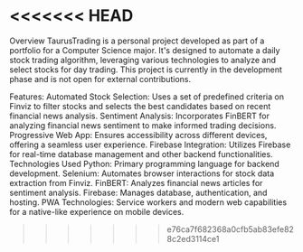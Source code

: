 <<<<<<< HEAD
=======
Overview
TaurusTrading is a personal project developed as part of a portfolio for a Computer Science major. It's designed to automate a daily stock trading algorithm, leveraging various technologies to analyze and select stocks for day trading. This project is currently in the development phase and is not open for external contributions.

Features:
Automated Stock Selection: Uses a set of predefined criteria on Finviz to filter stocks and selects the best candidates based on recent financial news analysis.
Sentiment Analysis: Incorporates FinBERT for analyzing financial news sentiment to make informed trading decisions.
Progressive Web App: Ensures accessibility across different devices, offering a seamless user experience.
Firebase Integration: Utilizes Firebase for real-time database management and other backend functionalities.
Technologies Used
Python: Primary programming language for backend development.
Selenium: Automates browser interactions for stock data extraction from Finviz.
FinBERT: Analyzes financial news articles for sentiment analysis.
Firebase: Manages database, authentication, and hosting.
PWA Technologies: Service workers and modern web capabilities for a native-like experience on mobile devices.
>>>>>>> e76ca7f682368a0cfb5ab83efe828c2ed3114ce1
